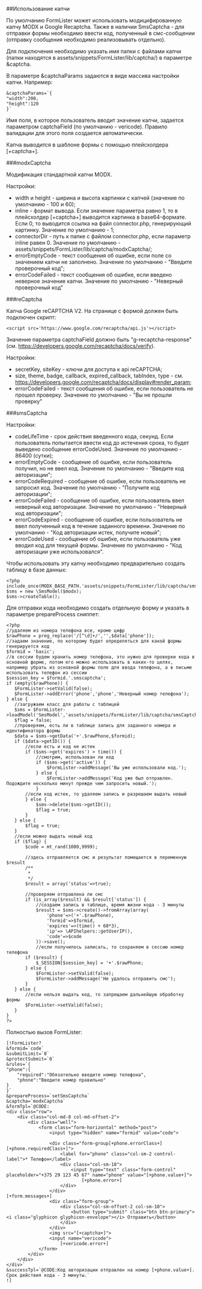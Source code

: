 ##Использование капчи

По умолчанию FormLister может использовать модицифированную капчу MODX и Google Recaptcha. Также в наличии SmsCaptcha - для отправки формы необходимо ввести код, полученный в смс-сообщении (отправку сообщения необходимо реализовывать отдельно).

Для подключения необходимо указать имя папки с файлами капчи (папки находятся в assets/snippets/FormLister/lib/captcha/) в параметре &captcha.

В параметре &captchaParams задаются в виде массива настройки капчи. Например:
```
&captchaParams=`{
"width":200,
"height":120
}`
```

Имя поля, в которое пользователь вводит значение капчи, задается параметром captchaField (по умолчанию - vericode). Правило валидации для этого поля создается автоматически.

Капча выводится в шаблоне формы с помощью плейсхолдера [+captcha+].

###modxCaptcha

Модификация стандартной капчи MODX.

Настройки:
* width и height - ширина и высота картинки с капчей (значение по умолчанию - 100 и 60);
* inline - формат вывода. Если значение параметра равно 1, то в плейсхолдер [+captcha+] выводится картинка в base64-формате. Если 0, то выводится ссылка на файл connector.php, генерирующий картинку. Значение по умолчанию - 1;
* connectorDir - путь к папке с файлом connector.php, если параметр inline равен 0. Значение по умолчанию - assets/snippets/FormLister/lib/captcha/modxCaptcha/;
* errorEmptyCode - текст сообщения об ошибке, если поле со значением капчи не заполнено. Значение по умолчанию - "Введите проверочный код";
* errorCodeFailed - текст сообщения об ошибке, если введено неверное значение капчи. Значение по умолчанию - "Неверный проверочный код" 

###reCaptcha

Капча Google reCAPTCHA V2. На странице с формой должен быть подключен скрипт:
```
<script src='https://www.google.com/recaptcha/api.js'></script>
```

Значение параметра captchaField должно быть "g-recaptcha-response" (см. https://developers.google.com/recaptcha/docs/verify). 

Настройки:
* secretKey, siteKey - ключи для доступа к api reCAPTCHA; 
* size, theme, badge, callback, expired_callback, tabIndex, type - см. https://developers.google.com/recaptcha/docs/display#render_param;
* errorCodeFailed - текст сообщения об ошибке, если пользователь не прошел проверку. Значение по умолчанию - "Вы не прошли проверку"

###smsCaptcha

Настройки: 
* codeLifeTime - срок действия введенного кода, секунд. Если пользователь попытается ввести код до истечения срока, то будет выведено сообщение errorCodeUsed. Значение по умолчанию - 86400 (сутки);
* errorEmptyCode - сообщение об ошибке, если пользователь получил, но не ввел код. Значение по умолчанию - "Введите код авторизации"; 
* errorCodeRequired - сообщение об ошибке, если пользователь не запросил код. Значение по умолчанию - "Получите код авторизации"; 
* errorCodeFailed - сообщение об ошибке, если пользователь ввел неверный код авторизации. Значение по умолчанию - "Неверный код авторизации";
* errorCodeExpired - сообщение об ошибке, если пользователь не ввел полученный код в течение заданного времени. Значение по умолчанию - "Код авторизации истек, получите новый"; 
* errorCodeUsed - сообщение об ошибке, если пользователь уже вводил код для текущей формы. Значение по умолчанию - "Код авторизации уже использовался".

Чтобы использовать эту капчу необходимо предварительно создать таблицу в базе данных:
```
<?php
include_once(MODX_BASE_PATH.'assets/snippets/FormLister/lib/captcha/smsCaptcha/model.php');
$sms = new \SmsModel($modx);
$sms->createTable();
```

Для отправки кода необходимо создать отдельную форму и указать в параметре prepareProcess сниппет:
 ```
<?php
//удаляем из номера телефона все, кроме цифр
$rawPhone = preg_replace('/[^\d]+/','',$data['phone']);
//задаем значение, по которому будет определяться для какой формы генерируется код
$formid = 'basic';
//в сессии будем хранить номер телефона, это нужно для проверки кода в основной форме, потом его можно использовать в каких-то целях, например убрать из основной формы поле для ввода телефона, а в письме использовать телефон из сессии
$session_key = $formid.'.smscaptcha';
if (empty($rawPhone)) {
    $FormLister->setValid(false);
    $FormLister->addError('phone','phone','Неверный номер телефона');   
} else {
    //загружаем класс для работы с таблицей
    $sms = $FormLister->loadModel('SmsModel','assets/snippets/FormLister/lib/captcha/smsCaptcha/model.php');
    $flag = false;
    //проверяем, есть ли в таблице запись для заданного номера и идентификатора формы
    $data = $sms->getData('+'.$rawPhone,$formid);
    if ($data->getID()) {
        //если есть и код не истек
        if ($sms->get('expires') > time()) {
            //смотрим, использован ли код
            if ($sms->get('active')) {
                $FormLister->addMessage('Вы уже использовали код.');
            } else {
                $FormLister->addMessage('Код уже был отправлен. Подождите несколько минут прежде чем запросить новый.');
            }
        //если код истек, то удаляем запись и разрешаем выдать новый
        } else {
            $sms->delete($sms->getID());
            $flag = true;
        }
    } else {
        $flag = true;
    }
    //если можно выдать новый код
    if ($flag) {
        $code = mt_rand(1000,9999);
        
        //здесь отправляется смс и результат помещается в переменную $result
        /** 
         *  
         */ 
        $result = array('status'=>true);
        
        //проверяем отправлена ли смс
        if (is_array($result) && $result['status']) {
            //создаем запись в таблице, время жизни кода - 3 минуты
            $result = $sms->create()->fromArray(array(
                'phone'=>('+'.$rawPhone),
                'formid'=>$formid,
                'expires'=>(time() + 60*3),
                'ip'=> \APIhelpers::getUserIP(),
                'code'=>$code
            ))->save(); 
            //если получилось записать, то сохраняем в сессию номер телефона
        if ($result) {
            $_SESSION[$session_key] = '+'.$rawPhone;
        } else {
            $FormLister->setValid(false);
            $FormLister->addMessage('Не удалось отправить смс');
        }
    } else {
        //если нельзя выдать код, то запрещаем дальнейшую обработку формы
        $FormLister->setValid(false);
    }
}
?>
```

Полностью вызов FormLister:
```
[!FormLister?
&formid=`code`
&submitLimit=`0`
&protectSubmit=`0`
&rules=`{
"phone":{
    "required":"Обязательно введите номер телефона",
    "phone":"Введите номер правильно"
}
}`
&prepareProcess=`setSmsCaptcha`
&captcha=`modxCaptcha`
&formTpl=`@CODE:
<div class="row">
    <div class="col-md-8 col-md-offset-2">
        <div class="well">
            <form class="form-horizontal" method="post">
                <input type="hidden" name="formid" value="code">

                <div class="form-group[+phone.errorClass+][+phone.requiredClass+]">
                    <label for="phone" class="col-sm-2 control-label">* Телефон</label>
                    <div class="col-sm-10">
                        <input type="text" class="form-control" placeholder="+375 29 123 45 67" name="phone" value="[+phone.value+]">
                            [+phone.error+]
                    </div>
                </div>
[+form.messages+]
                <div class="form-group">
                    <div class="col-sm-offset-2 col-sm-10">
                        <button type="submit" class="btn btn-primary"><i class="glyphicon glyphicon-envelope"></i> Отправить</button>
                    </div>
                </div>
                <img src="[+captcha+]">
                <input name="vericode">
                    [+vericode.error+]
            </form>
        </div>
    </div>
</div>`
&successTpl=`@CODE:Код авторизации отправлен на номер [+phone.value+]. Срок действия кода - 3 минуты.`
!]
```
